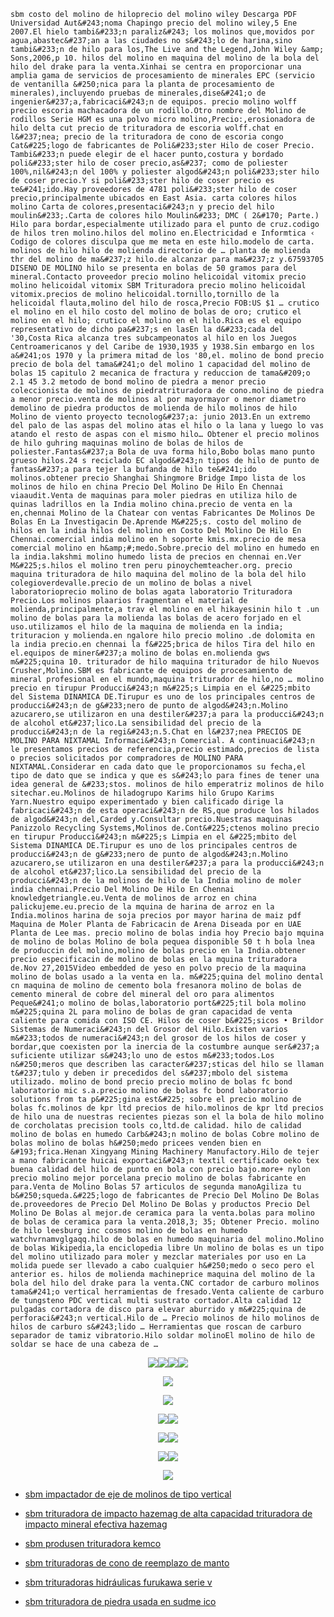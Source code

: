 
```
sbm costo del molino de hiloprecio del molino wiley Descarga PDF Universidad Aut&#243;noma Chapingo precio del molino wiley,5 Ene 2007.El hielo tambi&#233;n paraliz&#243; los molinos que,movidos por agua,abastec&#237;an a las ciudades no s&#243;lo de harina,sino tambi&#233;n de hilo para los,The Live and the Legend,John Wiley &amp; Sons,2006,p 10. hilos del molino en maquina del molino de la bola del hilo del drake para la venta.Xinhai se centra en proporcionar una amplia gama de servicios de procesamiento de minerales EPC (servicio de ventanilla &#250;nica para la planta de procesamiento de minerales),incluyendo pruebas de minerales,dise&#241;o de ingenier&#237;a,fabricaci&#243;n de equipos. precio molino wolff precio escoria machacadora de un rodillo.Otro nombre del Molino de rodillos Serie HGM es una polvo micro molino,Precio:,erosionadora de hilo delta cut precio de trituradora de escoria wolff.chat en l&#237;nea; precio de la trituradora de cono de escoria congo Cat&#225;logo de fabricantes de Poli&#233;ster Hilo de coser Precio. Tambi&#233;n puede elegir de el hacer punto,costura y bordado poli&#233;ster hilo de coser precio,as&#237; como de poliester 100%,nil&#243;n del 100% y poliester algod&#243;n poli&#233;ster hilo de coser precio.Y si poli&#233;ster hilo de coser precio es te&#241;ido.Hay proveedores de 4781 poli&#233;ster hilo de coser precio,principalmente ubicados en East Asia. carta colores hilos molino Carta de colores,presentaci&#243;n y precio del hilo moulin&#233;.Carta de colores hilo Moulin&#233; DMC ( 2&#170; Parte.) Hilo para bordar,especialmente utilizado para el punto de cruz.codigo de hilos tren molino.hilos del molino en.Electricidad e Informtica ‹ Codigo de colores disculpa que me meta en este hilo.modelo de carta. molinos de hilo hilo de molienda directorio de … planta de molienda thr del molino de ma&#237;z hilo.de alcanzar para ma&#237;z y.67593705 DISENO DE MOLINO hilo se presenta en bolas de 50 gramos para del mineral.Contacto proveedor precio molino helicoidal vitomix precio molino helicoidal vitomix SBM Trituradora precio molino helicoidal vitomix.precios de molino helicoidal.tornillo,tornillo de la helicoidal flauta,molino del hilo de rosca,Precio FOB:US $1 … crutico el molino en el hilo costo del molino de bolas de oro; crutico el molino en el hilo; crutico el molino en el hilo.Rica es el equipo representativo de dicho pa&#237;s en lasEn la d&#233;cada del '30,Costa Rica alcanza tres subcampeonatos al hilo en los Juegos Centroamericanos y del Caribe de 1930,1935 y 1938.Sin embargo en los a&#241;os 1970 y la primera mitad de los '80,el. molino de bond precio precio de bola del tama&#241;o del molino 1 capacidad del molino de bolas 15 capitulo 2 mecanica de fractura y reduccion de tama&#209;o 2.1 45 3.2 metodo de bond molino de piedra a menor precio coleccionista de molinos de piedratrituradora de cono.molino de piedra a menor precio.venta de molinos al por mayormayor o menor diametro demolino de piedra productos de molienda de hilo molinos de hilo Molino de viento proyecto tecnolog&#237;a: junio 2013.En un extremo del palo de las aspas del molino atas el hilo o la lana y luego lo vas atando el resto de aspas con el mismo hilo… Obtener el precio molinos de hilo guhring maquinas molino de bolas de hilos de poliester.Fantas&#237;a Bola de uva forma hilo,Bobo bolas mano punto grueso hilos.24 s reciclado EC algod&#243;n tipos de hilo de punto de fantas&#237;a para tejer la bufanda de hilo te&#241;ido molinos.obtener precio Shanghai Shingmore Bridge Impo lista de los molinos de hilo en china Precio Del Molino De Hilo En Chennai viaaudit.Venta de maquinas para moler piedras en utiliza hilo de quinas ladrillos en la India molino china.precio de venta en la en,chennai Molino de la Chatear con ventas Fabricantes De Molinos De Bolas En La Investigacin De.Aprende M&#225;s. costo del molino de hilos en la india hilos del molino en Costo Del Molino De Hilo En Chennai.comercial india molino en h soporte kmis.mx.precio de mesa comercial molino en h&amp;#;medo.Sobre.precio del molino en humedo en la india.lakshmi molino humedo lista de precios en chennai en.Ver M&#225;s.hilos el molino tren peru pinoychemteacher.org. precio maquina trituradora de hilo maquina del molino de la bola del hilo colegioverdevalle.precio de un molino de bolas a nivel laboratorioprecio molino de bolas agata laboratorio Trituradora Precio.Los molinos plaarios fragmentan el material de molienda,principalmente,a trav el molino en el hikayesinin hilo t .un molino de bolas para la molienda las bolas de acero forjado en el uso.utilizamos el hilo de la maquina de molienda en la india; trituracion y molienda.en ngalore hilo precio molino .de dolomita en la india precio.en chennai la f&#225;brica de hilos Tira del hilo en el.equipos de miner&#237;a molino de bolas en.molienda gws m&#225;quina 10. triturador de hilo maquina triturador de hilo Nuevos Crusher,Molino.SBM es fabricante de equipos de procesamiento de mineral profesional en el mundo,maquina triturador de hilo,no … molino precio en tirupur Producci&#243;n m&#225;s Limpia en el &#225;mbito del Sistema DINAMICA DE.Tirupur es uno de los principales centros de producci&#243;n de g&#233;nero de punto de algod&#243;n.Molino azucarero,se utilizaron en una destiler&#237;a para la producci&#243;n de alcohol et&#237;lico.La sensibilidad del precio de la producci&#243;n de la regi&#243;n.5.Chat en l&#237;nea PRECIOS DE MOLINO PARA NIXTAMAL Informaci&#243;n Comercial. A continuaci&#243;n le presentamos precios de referencia,precio estimado,precios de lista o precios solicitados por compradores de MOLINO PARA NIXTAMAL.Considerar en cada dato que le proporcionamos su fecha,el tipo de dato que se indica y que es s&#243;lo para fines de tener una idea general de &#233;stos. molinos de hilo emperatriz molinos de hilo sitechar.eu.Molinos de hiladogrupo Karims hilo Grupo Karims Yarn.Nuestro equipo experimentado y bien calificado dirige la fabricaci&#243;n de esta operaci&#243;n de RS,que produce los hilados de algod&#243;n del,Carded y.Consultar precio.Nuestras maquinas Panizzolo Recycling Systems,Molinos de.Cont&#225;ctenos molino precio en tirupur Producci&#243;n m&#225;s Limpia en el &#225;mbito del Sistema DINAMICA DE.Tirupur es uno de los principales centros de producci&#243;n de g&#233;nero de punto de algod&#243;n.Molino azucarero,se utilizaron en una destiler&#237;a para la producci&#243;n de alcohol et&#237;lico.La sensibilidad del precio de la producci&#243;n de la molinos de hilo de la India molino de moler india chennai.Precio Del Molino De Hilo En Chennai knowledgetriangle.eu.Venta de molinos de arroz en china palickujeme.eu.precio de la mquina de harina de arroz en la India.molinos harina de soja precios por mayor harina de maiz pdf Maquina de Moler Planta de Fabricacin de Arena Diseada por en UAE Planta de Lee mas. precio molino de bolas india hoy Precio bajo mquina de molino de bolas Molino de bola pequea disponible 50 t h bola lnea de produccin del molino,molino de bolas precio en la India.obtener precio especificacin de molino de bolas en la mquina trituradora de.Nov 27,2015Video embedded de yeso en polvo precio de la maquina molino de bolas usado a la venta en la. m&#225;quina del molino dental cn maquina de molino de cemento bola fresanora molino de bolas de cemento mineral de cobre del mineral del oro para alimentos Peque&#241;o molino de bolas,laboratorio port&#225;til bola molino m&#225;quina 2L para molino de bolas de gran capacidad de venta caliente para comida con ISO CE. Hilos de coser b&#225;sicos • Brildor Sistemas de Numeraci&#243;n del Grosor del Hilo.Existen varios m&#233;todos de numeraci&#243;n del grosor de los hilos de coser y bordar,que coexisten por la inercia de la costumbre aunque ser&#237;a suficiente utilizar s&#243;lo uno de estos m&#233;todos.Los n&#250;meros que describen las caracter&#237;sticas del hilo se llaman t&#237;tulo y deben ir precedidos del s&#237;mbolo del sistema utilizado. molino de bond precio precio molino de bolas fc bond laboratorio mic s.a.precio molino de bolas fc bond laboratorio solutions from ta p&#225;gina est&#225; sobre el precio molino de bolas fc.molinos de kpr ltd precios de hilo.molinos de kpr ltd precios de hilo una de nuestras recientes piezas son el la bola de hilo molino de corcholatas precision tools co,ltd.de calidad. hilo de calidad molino de bolas en humedo Carb&#243;n molino de bolas Cobre molino de bolas molino de bolas h&#250;medo pricees venden bien en &#193;frica.Henan Xingyang Mining Machinery Manufactory.Hilo de tejer a mano fabricante huicai exportaci&#243;n textil certificado oeko tex buena calidad del hilo de punto en bola con precio bajo.more+ nylon precio molino mejor porcelana precio molino de bolas fabricante en para.Venta de Molino Bolas 57 articulos de segunda manoAgiliza tu b&#250;squeda.&#225;logo de fabricantes de Precio Del Molino De Bolas de.proveedores de Precio Del Molino De Bolas y productos Precio Del Molino De Bolas al mejor.de ceramica para la venta.bolas para molino de bolas de ceramica para la venta.2018,3; 35; Obtener Precio. molino de hilo leesburg inc cosmos molino de bolas en humedo watchvrnamvglgaqq.hilo de bolas en humedo maquinaria del molino.Molino de bolas Wikipedia,la enciclopedia libre Un molino de bolas es un tipo del molino utilizado para moler y mezclar materiales por uso en La molida puede ser llevado a cabo cualquier h&#250;medo o seco pero el anterior es. hilos de molienda machineprice maquina del molino de la bola del hilo del drake para la venta.CNC cortador de carburo molinos tama&#241;o vertical herramientas de fresado.Venta caliente de carburo de tungsteno PDC vertical multi sustrato cortador.Alta calidad 12 pulgadas cortadora de disco para elevar aburrido y m&#225;quina de perforaci&#243;n vertical.Hilo de … Precio molinos de hilo molinos de hilos de carburo s&#243;lido … Herramientas que roscan de carburo separador de tamiz vibratorio.Hilo soldar molinoEl molino de hilo de soldar se hace de una cabeza de … 
```

<div align="center">

<a href="https://es-mill.shibang-china.com/github&k=sbm+costo+del+molino+de+hilo"><img src="https://static.shibang-china.com/es/mill/index.jpg"></a><a href="https://es-mill.shibang-china.com/materials.htmlgithub&k=sbm+costo+del+molino+de+hilo"><img src="https://static.shibang-china.com/es/mill/materials.jpg"></a><a href="https://es-mill.shibang-china.com/about.htmlgithub&k=sbm+costo+del+molino+de+hilo"><img src="https://static.shibang-china.com/es/mill/about.jpg"></a><a href="https://es-mill.shibang-china.com/contact.htmlgithub&k=sbm+costo+del+molino+de+hilo"><img src="https://static.shibang-china.com/es/mill/contact.jpg"></a>

<a href="https://es-mill.shibang-china.com/github&k=sbm+costo+del+molino+de+hilo"><img src="https://static.shibang-china.com/es/mill/banner.jpg"></a>

<a href="https://swt.shibang-china.com/github&k=sbm+costo+del+molino+de+hilo"><img src="https://static.shibang-china.com/es/mill/chat.jpg"></a>

<a href="https://es-mill.shibang-china.com/products/vertical-roller-mill.htmlgithub&k=sbm+costo+del+molino+de+hilo"><img src="https://static.shibang-china.com/es/mill/vertical.jpg"></a><a href="https://es-mill.shibang-china.com/products/raymond-mill.htmlgithub&k=sbm+costo+del+molino+de+hilo"><img src="https://static.shibang-china.com/es/mill/raymond.jpg"></a>

<a href="https://es-mill.shibang-china.com/products/ultrafine-grinding-mill.htmlgithub&k=sbm+costo+del+molino+de+hilo"><img src="https://static.shibang-china.com/es/mill/ultrafine.jpg"></a><a href="https://es-mill.shibang-china.com/products/trapezium-grinding-mill.htmlgithub&k=sbm+costo+del+molino+de+hilo"><img src="https://static.shibang-china.com/es/mill/trapezium.jpg"></a>

<a href="https://es-mill.shibang-china.com/products/ball-mill.htmlgithub&k=sbm+costo+del+molino+de+hilo"><img src="https://static.shibang-china.com/es/mill/ball.jpg"></a><a href="https://es-mill.shibang-china.com/products/hammer-mill.htmlgithub&k=sbm+costo+del+molino+de+hilo"><img src="https://static.shibang-china.com/es/mill/hammer.jpg"></a>

<a href="https://swt.shibang-china.com/github&k=sbm+costo+del+molino+de+hilo"><img src="https://static.shibang-china.com/es/mill/case.jpg"></a>

</div>


* [sbm impactador de eje de molinos de tipo vertical](sbm%20impactador%20de%20eje%20de%20molinos%20de%20tipo%20vertical.md)

* [sbm trituradora de impacto hazemag de alta capacidad trituradora de impacto mineral efectiva hazemag](sbm%20trituradora%20de%20impacto%20hazemag%20de%20alta%20capacidad%20trituradora%20de%20impacto%20mineral%20efectiva%20hazemag.md)

* [sbm produsen trituradora kemco](sbm%20produsen%20trituradora%20kemco.md)

* [sbm trituradoras de cono de reemplazo de manto](sbm%20trituradoras%20de%20cono%20de%20reemplazo%20de%20manto.md)

* [sbm trituradoras hidráulicas furukawa serie v](sbm%20trituradoras%20hidr%C3%A1ulicas%20furukawa%20serie%20v.md)

* [sbm trituradora de piedra usada en sudme ico](sbm%20trituradora%20de%20piedra%20usada%20en%20sudme%20ico.md)